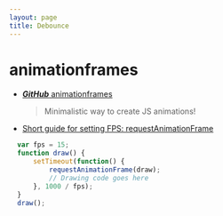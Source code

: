 ```yaml
---
layout: page
title: Debounce
---
```


# animationframes

* [***GitHub*** animationframes](https://github.com/pakastin/animationframes)
  > Minimalistic way to create JS animations!

* [Short guide for setting FPS: requestAnimationFrame](http://creativejs.com/resources/requestanimationframe/)

```js
  var fps = 15;
  function draw() {
      setTimeout(function() {
          requestAnimationFrame(draw);
          // Drawing code goes here
      }, 1000 / fps);
  }
  draw();
```